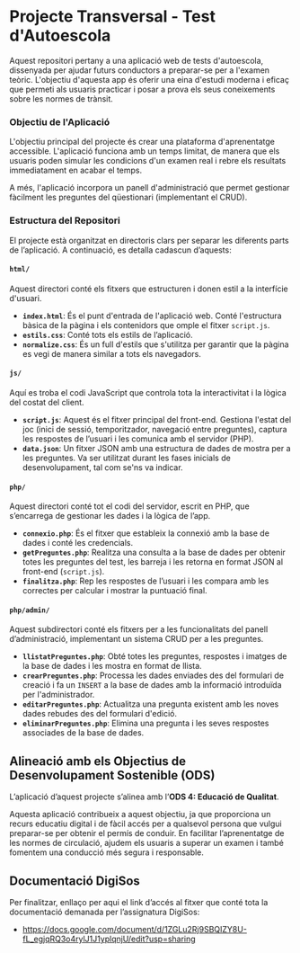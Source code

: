 # Projecte Transversal - Test d'Autoescola

Aquest repositori pertany a una aplicació web de tests d'autoescola, dissenyada per ajudar futurs conductors a preparar-se per a l'examen teòric. L'objectiu d'aquesta app és oferir una eina d'estudi moderna i eficaç que permeti als usuaris practicar i posar a prova els seus coneixements sobre les normes de trànsit.

### Objectiu de l'Aplicació

L'objectiu principal del projecte és crear una plataforma d'aprenentatge accessible. L'aplicació funciona amb un temps limitat, de manera que els usuaris poden simular les condicions d'un examen real i rebre els resultats immediatament en acabar el temps.

A més, l'aplicació incorpora un panell d'administració que permet gestionar fàcilment les preguntes del qüestionari (implementant el CRUD).

### Estructura del Repositori

El projecte està organitzat en directoris clars per separar les diferents parts de l’aplicació. A continuació, es detalla cadascun d’aquests:

#### `html/`
Aquest directori conté els fitxers que estructuren i donen estil a la interfície d'usuari.
* **`index.html`**: És el punt d'entrada de l'aplicació web. Conté l'estructura bàsica de la pàgina i els contenidors que omple el fitxer `script.js`.
* **`estils.css`**: Conté tots els estils de l’aplicació.
* **`normalize.css`**: És un full d'estils que s'utilitza per garantir que la pàgina es vegi de manera similar a tots els navegadors.

#### `js/`
Aquí es troba el codi JavaScript que controla tota la interactivitat i la lògica del costat del client.
* **`script.js`**: Aquest és el fitxer principal del front-end. Gestiona l'estat del joc (inici de sessió, temporitzador, navegació entre preguntes), captura les respostes de l’usuari i les comunica amb el servidor (PHP).
* **`data.json`**: Un fitxer JSON amb una estructura de dades de mostra per a les preguntes. Va ser utilitzat durant les fases inicials de desenvolupament, tal com se'ns va indicar.

#### `php/`
Aquest directori conté tot el codi del servidor, escrit en PHP, que s’encarrega de gestionar les dades i la lògica de l’app.
* **`connexio.php`**: És el fitxer que estableix la connexió amb la base de dades i conté les credencials.
* **`getPreguntes.php`**: Realitza una consulta a la base de dades per obtenir totes les preguntes del test, les barreja i les retorna en format JSON al front-end (`script.js`).
* **`finalitza.php`**: Rep les respostes de l’usuari i les compara amb les correctes per calcular i mostrar la puntuació final.

#### `php/admin/`
Aquest subdirectori conté els fitxers per a les funcionalitats del panell d’administració, implementant un sistema CRUD per a les preguntes.
* **`llistatPreguntes.php`**: Obté totes les preguntes, respostes i imatges de la base de dades i les mostra en format de llista.
* **`crearPreguntes.php`**: Processa les dades enviades des del formulari de creació i fa un `INSERT` a la base de dades amb la informació introduïda per l'administrador.
* **`editarPreguntes.php`**: Actualitza una pregunta existent amb les noves dades rebudes des del formulari d'edició.
* **`eliminarPreguntes.php`**: Elimina una pregunta i les seves respostes associades de la base de dades.

## Alineació amb els Objectius de Desenvolupament Sostenible (ODS)

L’aplicació d’aquest projecte s’alinea amb l’**ODS 4: Educació de Qualitat**.

Aquesta aplicació contribueix a aquest objectiu, ja que proporciona un recurs educatiu digital i de fàcil accés per a qualsevol persona que vulgui preparar-se per obtenir el permís de conduir. En facilitar l’aprenentatge de les normes de circulació, ajudem els usuaris a superar un examen i també fomentem una conducció més segura i responsable.

## Documentació DigiSos
Per finalitzar, enllaço per aqui el link d’accés al fitxer que conté tota la documentació demanada per l’assignatura DigiSos:

- https://docs.google.com/document/d/1ZGLu2Rj9SBQIZY8U-fL_egjqRQ3o4rylJ1J1yplqnjU/edit?usp=sharing
